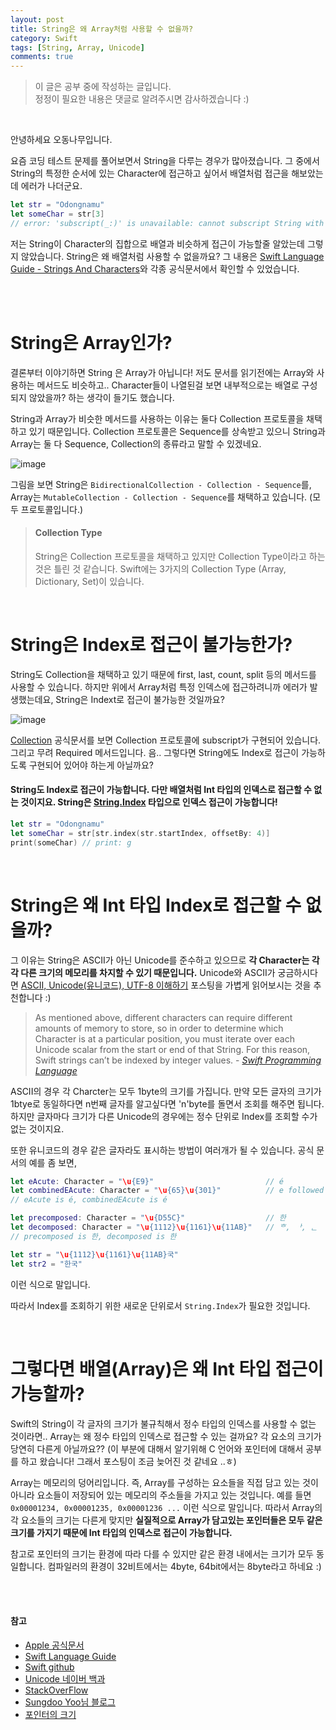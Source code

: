 ```yaml
---
layout: post
title: String은 왜 Array처럼 사용할 수 없을까?
category: Swift
tags: [String, Array, Unicode]
comments: true
---
```

>이 글은 공부 중에 작성하는 글입니다.        
>정정이 필요한 내용은 댓글로 알려주시면 감사하겠습니다 :)

<br>

안녕하세요 오동나무입니다.  <br>

요즘 코딩 테스트 문제를 풀어보면서 String을 다루는 경우가 많아졌습니다. 그 중에서 String의 특정한 순서에 있는 Character에 접근하고 싶어서 배열처럼 접근을 해보았는데 에러가 나더군요.

```swift
let str = "Odongnamu"
let someChar = str[3] 
// error: 'subscript(_:)' is unavailable: cannot subscript String with an Int, use a String.Index instead.
```

저는 String이 Character의 집합으로 배열과 비슷하게 접근이 가능할줄 알았는데 그렇지 않았습니다. String은 왜 배열처럼 사용할 수 없을까요? 그 내용은 [Swift Language Guide - Strings And Characters](https://docs.swift.org/swift-book/LanguageGuide/StringsAndCharacters.html#ID293)와 각종 공식문서에서 확인할 수 있었습니다.

<br>
<br>

# String은 Array인가?
결론부터 이야기하면 String 은 Array가 아닙니다! 저도 문서를 읽기전에는 Array와 사용하는 메서드도 비슷하고.. Character들이 나열된걸 보면 내부적으로는 배열로 구성되지 않았을까? 하는 생각이 들기도 했습니다. <br>

String과 Array가 비슷한 메서드를 사용하는 이유는 둘다 Collection 프로토콜을 채택하고 있기 때문입니다. Collection 프로토콜은 Sequence를 상속받고 있으니 String과 Array는 둘 다 Sequence, Collection의 종류라고 말할 수 있겠네요. <br>

![image](https://user-images.githubusercontent.com/73867548/119816257-760b1680-bf27-11eb-9739-7f9562eee83c.jpeg)   


그림을 보면 String은 `BidirectionalCollection - Collection - Sequence`를, Array는 `MutableCollection - Collection - Sequence`를 채택하고 있습니다. (모두 프로토콜입니다.)  <br>

> #### Collection Type       
>String은 Collection 프로토콜을 채택하고 있지만 Collection Type이라고 하는 것은 틀린 것 같습니다. Swift에는 3가지의 Collection Type (Array, Dictionary, Set)이 있습니다.

<br>

# String은 Index로 접근이 불가능한가?
String도 Collection을 채택하고 있기 때문에 first, last, count, split 등의 메서드를 사용할 수 있습니다. 하지만 위에서 Array처럼 특정 인덱스에 접근하려니까 에러가 발생했는데요, String은 Indext로 접근이 불가능한 것일까요? <br>

![image](https://user-images.githubusercontent.com/73867548/119818138-cbe0be00-bf29-11eb-9ebc-4626b9849f1c.jpeg)   

[Collection](https://developer.apple.com/documentation/swift/collection) 공식문서를 보면 Collection 프로토콜에 subscript가 구현되어 있습니다. 그리고 무려 Required 메서드입니다. 음.. 그렇다면 String에도 Index로 접근이 가능하도록 구현되어 있어야 하는게 아닐까요? <br>

#### String도 Index로 접근이 가능합니다. 다만 배열처럼 Int 타입의 인덱스로 접근할 수 없는 것이지요. String은 [String.Index](https://developer.apple.com/documentation/swift/string/index/) 타입으로 인덱스 접근이 가능합니다!

```swift
let str = "Odongnamu"
let someChar = str[str.index(str.startIndex, offsetBy: 4)]
print(someChar) // print: g
```

<br>

# String은 왜 Int 타입 Index로 접근할 수 없을까?
 그 이유는 String은 ASCII가 아닌 Unicode를 준수하고 있으므로 **각 Character는 각각 다른 크기의 메모리를 차지할 수 있기 때문입니다.** Unicode와 ASCII가 궁금하시다면 [ASCII, Unicode(유니코드), UTF-8 이해하기](https://odong-tree.github.io/cs/2021/06/01/ASCII_Unicode_UTF/) 포스팅을 가볍게 읽어보시는 것을 추천합니다 :) 
 
 > As mentioned above, different characters can require different amounts of memory to store, so in order to determine which Character is at a particular position, you must iterate over each Unicode scalar from the start or end of that String. For this reason, Swift strings can’t be indexed by integer values. - *[Swift Programming Language](https://docs.swift.org/swift-book/LanguageGuide/StringsAndCharacters.html#ID293)*


ASCII의 경우 각 Charcter는 모두 1byte의 크기를 가집니다. 만약 모든 글자의 크기가 1btye로 동일하다면 n번째 글자를 알고싶다면 'n'byte를 돌면서 조회를 해주면 됩니다. 하지만 글자마다 크기가 다른 Unicode의 경우에는 정수 단위로 Index를 조회할 수가 없는 것이지요. <br>

또한 유니코드의 경우 같은 글자라도 표시하는 방법이 여러개가 될 수 있습니다. 공식 문서의 예를 좀 보면,

```swift
let eAcute: Character = "\u{E9}"                         // é
let combinedEAcute: Character = "\u{65}\u{301}"          // e followed by ́
// eAcute is é, combinedEAcute is é

let precomposed: Character = "\u{D55C}"                  // 한
let decomposed: Character = "\u{1112}\u{1161}\u{11AB}"   // ᄒ, ᅡ, ᆫ
// precomposed is 한, decomposed is 한

let str = "\u{1112}\u{1161}\u{11AB}국"
let str2 = "한국"
```

이런 식으로 말입니다.    


따라서 Index를 조회하기 위한 새로운 단위로서 `String.Index`가 필요한 것입니다.

<br>

# 그렇다면 배열(Array)은 왜 Int 타입 접근이 가능할까?
Swift의 String이 각 글자의 크기가 불규칙해서 정수 타입의 인덱스를 사용할 수 없는 것이라면.. Array는 왜 정수 타입의 인덱스로 접근할 수 있는 걸까요? 각 요소의 크기가 당연히 다른게 아닐까요?? (이 부분에 대해서 알기위해 C 언어와 포인터에 대해서 공부를 하고 왔습니다! 그래서 포스팅이 조금 늦어진 것 같네요 ..ㅎ) <br>

Array는 메모리의 덩어리입니다. 즉, Array를 구성하는 요소들을 직접 담고 있는 것이 아니라 요소들이 저장되어 있는 메모리의 주소들을 가지고 있는 것입니다. 예를 들면 `0x00001234, 0x00001235, 0x00001236 ...` 이런 식으로 말입니다. 따라서 Array의 각 요소들의 크기는 다른게 맞지만 **실질적으로 Array가 담고있는 포인터들은 모두 같은 크기를 가지기 때문에 Int 타입의 인덱스로 접근이 가능합니다.**  <br>

참고로 포인터의 크기는 환경에 따라 다를 수 있지만 같은 환경 내에서는 크기가 모두 동일합니다. 컴파일러의 환경이 32비트에서는 4byte, 64bit에서는 8byte라고 하네요 :)







<br>
<br>

#### 참고
- [Apple 공식문서](https://developer.apple.com/documentation/swift/string)
- [Swift Language Guide](https://docs.swift.org/swift-book/LanguageGuide/StringsAndCharacters.html)
- [Swift github](https://github.com/apple/swift/blob/main/stdlib/public/core/String.swift)
- [Unicode 네이버 백과](https://terms.naver.com/entry.naver?docId=2270340&cid=51173&categoryId=51173)
- [StackOverFlow](https://stackoverflow.com/questions/61122298/why-should-we-use-string-index-instead-of-int-as-index-of-character-in-string)
- [Sungdoo Yoo님 블로그](https://medium.com/@esung/swift의-문자열과-유니코드-af37a5d503a4)
- [포인터의 크기](https://m.blog.naver.com/123gtf/220905979083)

<br>
<br>